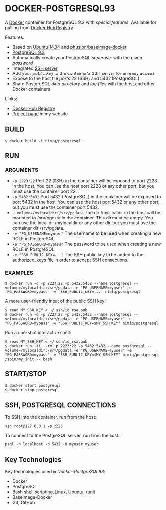 # DOCKER-POSTGRESQL93

A [Docker](https://www.docker.com/) container for PostgreSQL 9.3 with *special features*. Available for pulling from
[Docker Hub Registry](https://registry.hub.docker.com/u/nimiq/postgresql93/).

Features:
- Based on [Ubuntu 14.04](http://www.ubuntu.com/) and [phusion/baseimage-docker](https://github.com/phusion/baseimage-docker)
- [PostgreSQL 9.3](http://www.postgresql.org/)
- Automatically create your PostgreSQL *superuser* with the given *password*
- Integrated [SSH server](http://en.wikipedia.org/wiki/Secure_Shell)
- Add your *public key* to the container's SSH server for an easy access
- Expose to the host the *ports* 22 (SSH) and 5432 (PostgreSQL)
- Share PostgreSQL *data directory* and *log files* with the host and other Docker containers

Links:
- [Docker Hub Registry](https://registry.hub.docker.com/u/nimiq/postgresql93/)
- [Project page](http://painl.es/docker-postgresql/) in my website

## BUILD
```
$ docker build -t nimiq/postgresql .
```

## RUN
### ARGUMENTS
- `-p 2223:22`
Port 22 (SSH) in the container will be exposed to port 2223 in the host.
You can use the host port 2223 or any other port, but you must use the container port 22.
- `-p 5432:5432`
Port 5432 (PostgreSQL) in the container will be exposed to port 5432 in the host.
You can use the host port 5432 or any other port, but you must use the container port 5432.
- `--volume=/mylocaldir:/srv/pgdata`
The dir /mylocaldir in the host will be mounted to /srv/pgdata in the container. This dir must be emtpy.
You can use the local dir /mylocaldir or any other dir, but you must use the container dir /srv/pgdata.
- `-e "PG_USERNAME=myuser"`
The username to be used when creating a new ROLE in PostgreSQL.
- `-e "PG_PASSWORD=mypass"`
The password to be used when creating a new ROLE in PostgreSQL.
- `-e "SSH_PUBLIC_KEY=..."`
The SSH public key to be added to the authorized_keys file in order to accept SSH connections.

### EXAMPLES
```
$ docker run -d -p 2223:22 -p 5432:5432 --name postgresql --volume=/mylocaldir:/srv/pgdata -e "PG_USERNAME=myuser" -e "PG_PASSWORD=mypass" -e "SSH_PUBLIC_KEY=..." nimiq/postgresql
```

A more user-friendly input of the public SSH key:
```
$ read MY_SSH_KEY < ~/.ssh/id_rsa.pub
$ docker run -d -p 2223:22 -p 5432:5432 --name postgresql --volume=/mylocaldir:/srv/pgdata -e "PG_USERNAME=myuser" -e "PG_PASSWORD=mypass" -e "SSH_PUBLIC_KEY=$MY_SSH_KEY" nimiq/postgresql
```

Run a one-shot interactive shell:
```
$ read MY_SSH_KEY < ~/.ssh/id_rsa.pub
$ docker run -ti --rm -p 2223:22 -p 5432:5432 --name postgresql --volume=/mylocaldir:/srv/pgdata -e "PG_USERNAME=myuser" -e "PG_PASSWORD=mypass" -e "SSH_PUBLIC_KEY=$MY_SSH_KEY" nimiq/postgresql /sbin/my_init -- bash
```

## START/STOP
```
$ docker start postgresql
$ docker stop postgresql
```

## SSH, POSTGRESQL CONNECTIONS
To SSH into the container, run from the host:
```
ssh root@127.0.0.1 -p 2223
```

To connect to the PostgreSQL server, run from the host:
```
psql -h localhost -p 5432 -U myuser myuser
```

## Key Technologies
Key technologies used in *Docker-PostgreSQL93*:

- Docker
- PostgreSQL
- Bash shell scripting, Linux, Ubuntu, runit
- Baseimage-Docker
- Git, GitHub
